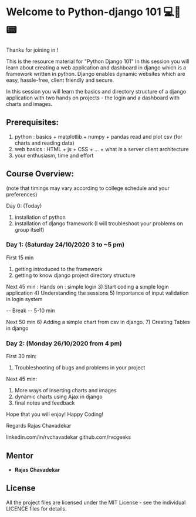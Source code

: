 
# Welcome to Python-django 101 💻📱📟

Thanks for joining in !

This is the resource material for "Python Django 101"
In this session you will learn about creating a web application and dashboard in django which is a framework written in python. Django enables dynamic websites which are  easy, hassle-free, client friendly and secure. 

In this session you will learn the basics and directory structure of a django application with two hands on projects - the login and a dashboard with charts and images.

## Prerequisites:
1) python : basics + matplotlib + numpy + pandas read and plot csv (for charts and reading data)
2) web basics : HTML + js + CSS + ... + what is a server client architecture 
3) your enthusiasm, time and effort


## Course Overview:
(note that timings may vary according to college schedule and your preferences)

Day 0: (Today)
1) installation of python
2) installation of django framework
(I will troubleshoot your problems on group itself) 


### Day 1: (Saturday 24/10/2020 3 to ~5 pm)

First 15 min 
1) getting introduced to the framework 
2) getting to know django project directory structure 

Next 45 min : Hands on : simple login 
3) Start coding a simple login application
4) Understanding the sessions
5) Importance of input validation in login system

-- Break -- 5-10 min 

Next 50 min 
6) Adding a simple chart from csv in django.
7) Creating Tables in django


### Day 2: (Monday  26/10/2020 from 4 pm)

First 30 min:
1) Troubleshooting of bugs and problems in your project

Next 45 min:
1) More ways of inserting charts and images 
2) dynamic charts using Ajax in django
3) final notes and feedback 

Hope that you will enjoy!
Happy Coding!

Regards
Rajas Chavadekar

linkedin.com/in/rvchavadekar
github.com/rvcgeeks


## Mentor

* **Rajas Chavadekar** 

## License

All the project files are licensed under the MIT License - see the individual LICENCE files for details.

